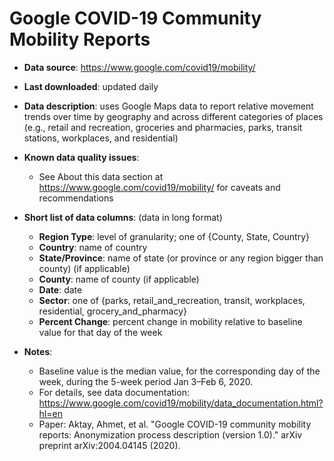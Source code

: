 # Google COVID-19 Community Mobility Reports

- **Data source**: https://www.google.com/covid19/mobility/

- **Last downloaded**: updated daily

- **Data description**: uses Google Maps data to report relative movement trends over time by geography and across different categories of places (e.g., retail and recreation, groceries and pharmacies, parks, transit stations, workplaces, and residential)

- **Known data quality issues**:
    - See About this data section at https://www.google.com/covid19/mobility/ for caveats and recommendations

- **Short list of data columns**: (data in long format)
    - **Region Type**: level of granularity; one of {County, State, Country}
    - **Country**: name of country
    - **State/Province**: name of state (or province or any region bigger than county) (if applicable)
    - **County**: name of county (if applicable)    
    - **Date**: date
    - **Sector**: one of {parks, retail_and_recreation, transit, workplaces, residential, grocery_and_pharmacy}
    - **Percent Change**: percent change in mobility relative to baseline value for that day of the week

- **Notes**:
    - Baseline value is the median value, for the corresponding day of the week, during the 5-week period Jan 3–Feb 6, 2020. 
    - For details, see data documentation: https://www.google.com/covid19/mobility/data_documentation.html?hl=en
    - Paper: Aktay, Ahmet, et al. "Google COVID-19 community mobility reports: Anonymization process description (version 1.0)." arXiv preprint arXiv:2004.04145 (2020).
    